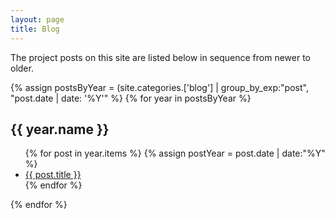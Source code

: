 ```yaml
---
layout: page
title: Blog
---
```


<p>The project posts on this site are listed below in sequence from newer to older.</p>

<p><script type="text/javascript" src="https://files.coinmarketcap.com/static/widget/currency.js"></script><div class="coinmarketcap-currency-widget" data-currencyid="1" data-base="NZD" data-secondary="" data-ticker="true" data-rank="true" data-marketcap="true" data-volume="true" data-statsticker="true" data-stats="NZD"></div></p>

{% assign postsByYear = (site.categories.['blog'] | group_by_exp:"post", "post.date | date: '%Y'" %}
{% for year in postsByYear %}
<h2>{{ year.name }}</h2>
<ul>
{% for post in year.items %}
{% assign postYear = post.date | date:"%Y" %}
<li><a href="{{ post.url }}">{{ post.title }}</a></li>		
{% endfor %}
</ul>	
{% endfor %}
